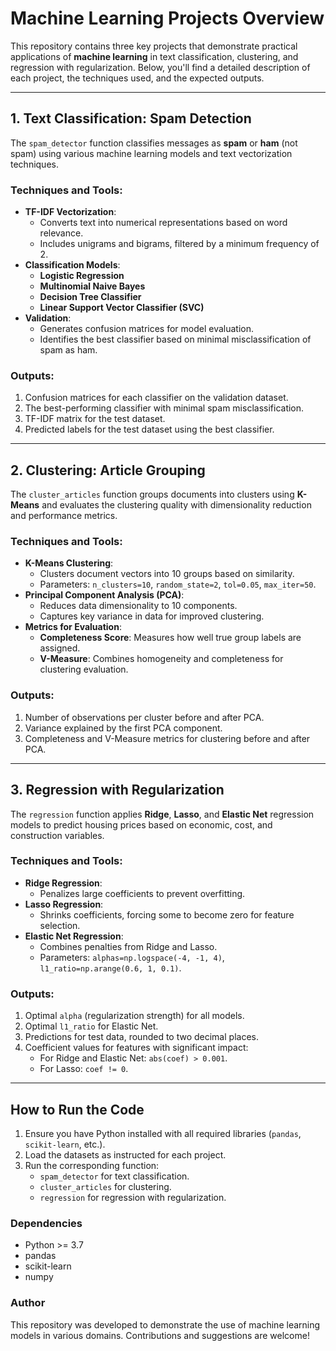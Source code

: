 # **Machine Learning Projects Overview**

This repository contains three key projects that demonstrate practical applications of **machine learning** in text classification, clustering, and regression with regularization. Below, you'll find a detailed description of each project, the techniques used, and the expected outputs.

---

## **1. Text Classification: Spam Detection**
The `spam_detector` function classifies messages as **spam** or **ham** (not spam) using various machine learning models and text vectorization techniques.

### **Techniques and Tools**:
- **TF-IDF Vectorization**:
  - Converts text into numerical representations based on word relevance.
  - Includes unigrams and bigrams, filtered by a minimum frequency of 2.
- **Classification Models**:
  - **Logistic Regression**
  - **Multinomial Naive Bayes**
  - **Decision Tree Classifier**
  - **Linear Support Vector Classifier (SVC)**
- **Validation**:
  - Generates confusion matrices for model evaluation.
  - Identifies the best classifier based on minimal misclassification of spam as ham.

### **Outputs**:
1. Confusion matrices for each classifier on the validation dataset.
2. The best-performing classifier with minimal spam misclassification.
3. TF-IDF matrix for the test dataset.
4. Predicted labels for the test dataset using the best classifier.

---

## **2. Clustering: Article Grouping**
The `cluster_articles` function groups documents into clusters using **K-Means** and evaluates the clustering quality with dimensionality reduction and performance metrics.

### **Techniques and Tools**:
- **K-Means Clustering**:
  - Clusters document vectors into 10 groups based on similarity.
  - Parameters: `n_clusters=10`, `random_state=2`, `tol=0.05`, `max_iter=50`.
- **Principal Component Analysis (PCA)**:
  - Reduces data dimensionality to 10 components.
  - Captures key variance in data for improved clustering.
- **Metrics for Evaluation**:
  - **Completeness Score**: Measures how well true group labels are assigned.
  - **V-Measure**: Combines homogeneity and completeness for clustering evaluation.

### **Outputs**:
1. Number of observations per cluster before and after PCA.
2. Variance explained by the first PCA component.
3. Completeness and V-Measure metrics for clustering before and after PCA.

---

## **3. Regression with Regularization**
The `regression` function applies **Ridge**, **Lasso**, and **Elastic Net** regression models to predict housing prices based on economic, cost, and construction variables.

### **Techniques and Tools**:
- **Ridge Regression**:
  - Penalizes large coefficients to prevent overfitting.
- **Lasso Regression**:
  - Shrinks coefficients, forcing some to become zero for feature selection.
- **Elastic Net Regression**:
  - Combines penalties from Ridge and Lasso.
  - Parameters: `alphas=np.logspace(-4, -1, 4)`, `l1_ratio=np.arange(0.6, 1, 0.1)`.

### **Outputs**:
1. Optimal `alpha` (regularization strength) for all models.
2. Optimal `l1_ratio` for Elastic Net.
3. Predictions for test data, rounded to two decimal places.
4. Coefficient values for features with significant impact:
   - For Ridge and Elastic Net: `abs(coef) > 0.001`.
   - For Lasso: `coef != 0`.

---

## **How to Run the Code**
1. Ensure you have Python installed with all required libraries (`pandas`, `scikit-learn`, etc.).
2. Load the datasets as instructed for each project.
3. Run the corresponding function:
   - `spam_detector` for text classification.
   - `cluster_articles` for clustering.
   - `regression` for regression with regularization.

### **Dependencies**
- Python >= 3.7
- pandas
- scikit-learn
- numpy

### **Author**
This repository was developed to demonstrate the use of machine learning models in various domains. Contributions and suggestions are welcome!
